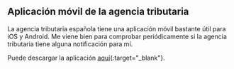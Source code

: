 ## Aplicación móvil de la agencia tributaria

La agencia tributaria española tiene una aplicación móvil bastante útil para iOS y Android. Me viene bien para comprobar periódicamente si la agencia tributaria tiene alguna notificación para mí.

Puede descargar la aplicación 
[aquí](https://sede.agenciatributaria.gob.es/Sede/ayuda/app-agencia-tributaria.html){:target="_blank"}. 

